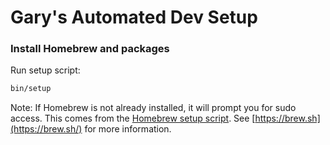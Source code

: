 # Gary's Automated Dev Setup

### Install Homebrew and packages

Run setup script:

```bash
bin/setup
```

Note: If Homebrew is not already installed, it will prompt you for sudo access. This comes from the [Homebrew setup script](https://raw.githubusercontent.com/Homebrew/install/master/install.sh). See [https://brew.sh](https://brew.sh/) for more information.
